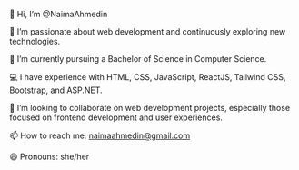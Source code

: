 👋 Hi, I’m @NaimaAhmedin

👀 I’m passionate about web development and continuously exploring new technologies.

🌱 I’m currently pursuing a Bachelor of Science in Computer Science.

💻 I have experience with HTML, CSS, JavaScript, ReactJS, Tailwind CSS, Bootstrap, and ASP.NET.

💞️ I’m looking to collaborate on web development projects, especially those focused on frontend development and user experiences.

📫 How to reach me: naimaahmedin@gmail.com

😄 Pronouns: she/her
  

<!---
NaimaAhmedin/NaimaAhmedin is a ✨ special ✨ repository because its `README.md` (this file) appears on your GitHub profile.
You can click the Preview link to take a look at your changes.
--->
